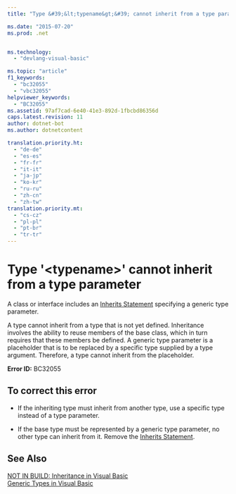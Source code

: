 ```yaml
---
title: "Type &#39;&lt;typename&gt;&#39; cannot inherit from a type parameter | Microsoft Docs"

ms.date: "2015-07-20"
ms.prod: .net


ms.technology: 
  - "devlang-visual-basic"

ms.topic: "article"
f1_keywords: 
  - "bc32055"
  - "vbc32055"
helpviewer_keywords: 
  - "BC32055"
ms.assetid: 97af7cad-6e40-41e3-892d-1fbcbd86356d
caps.latest.revision: 11
author: dotnet-bot
ms.author: dotnetcontent

translation.priority.ht: 
  - "de-de"
  - "es-es"
  - "fr-fr"
  - "it-it"
  - "ja-jp"
  - "ko-kr"
  - "ru-ru"
  - "zh-cn"
  - "zh-tw"
translation.priority.mt: 
  - "cs-cz"
  - "pl-pl"
  - "pt-br"
  - "tr-tr"
---
```

# Type &#39;&lt;typename&gt;&#39; cannot inherit from a type parameter
A class or interface includes an [Inherits Statement](../../visual-basic/language-reference/statements/inherits-statement.md) specifying a generic type parameter.  
  
 A type cannot inherit from a type that is not yet defined. Inheritance involves the ability to reuse members of the base class, which in turn requires that these members be defined. A generic type parameter is a placeholder that is to be replaced by a specific type supplied by a type argument. Therefore, a type cannot inherit from the placeholder.  
  
 **Error ID:** BC32055  
  
## To correct this error  
  
-   If the inheriting type must inherit from another type, use a specific type instead of a type parameter.  
  
-   If the base type must be represented by a generic type parameter, no other type can inherit from it. Remove the [Inherits Statement](../../visual-basic/language-reference/statements/inherits-statement.md).  
  
## See Also  
 [NOT IN BUILD: Inheritance in Visual Basic](http://msdn.microsoft.com/en-us/e5e6e240-ed31-4657-820c-079b7c79313c)   
 [Generic Types in Visual Basic](../../visual-basic/programming-guide/language-features/data-types/generic-types.md)